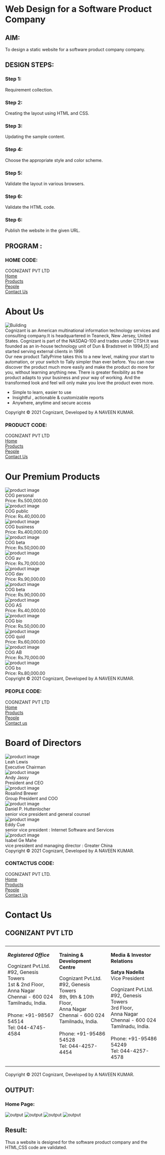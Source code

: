 # Web Design for a Software Product Company

## AIM:

To design a static website for a software product company company.

## DESIGN STEPS:

### Step 1:

Requirement collection.

### Step 2:

Creating the layout using HTML and CSS.

### Step 3:

Updating the sample content.

### Step 4:

Choose the appropriate style and color scheme.

### Step 5:

Validate the layout in various browsers.

### Step 6:

Validate the HTML code.

### Step 6:

Publish the website in the given URL.

## PROGRAM : 

 ### HOME CODE:

<!DOCTYPE html>
<html lang="en">
  <head>
    <title>EduSoft Private Limited</title>
    <link rel="stylesheet" href="./css/layout.css" />
    <link rel="icon" href="./img/icon.png" type="image/x-icon" />
  </head>

  <body>
    <div class="container">
      <div class="banner">COGNIZANT PVT LTD</div>
      <div class="menu">
        <div class="menuitemselected"><a href="/static/home.html">Home</a></div>
        <div class="menuitem"><a href="/static/products.html">Products</a></div>
        <div class="menuitem"><a href="/static/people.html">People</a></div>
        <div class="menuitem"><a href="/static/contactus.html">Contact Us</a> 
      </div>
      <div class="content">
        <div class="homecontent">
          <h1>About Us</h1>
          <img src="./img/cog5.jfif" alt="Building" />
          <div class="contenttext">
           Cognizant is an American multinational information technology services
           and consulting company.It is headquartered in Teaneck, New Jersey, United States.
           Cognizant is part of the NASDAQ-100 and trades under CTSH.It was founded as an in-house technology  
           unit of Dun & Bradstreet in 1994,[5] and started serving external clients in 1996
            <br />
            Our new product TallyPrime takes this to a new level, making your
            start to automation, or your switch to Tally simpler than ever
            before. You can now discover the product much more easily and make
            the product do more for you, without learning anything new. There is
            greater flexibility as the product adapts to your business and your
            way of working. And the transformed look and feel will only make you
            love the product even more.
            <ul>
              <li>Simple to learn, easier to use</li>
              <li>Insightful , actionable & customizable reports</li>
              <li>Anywhere, anytime and secure access</li>
            </ul>
          </div>
        </div>
      </div>
      <div class="footer">
        Copyright &#169; 2021 Cognizant, Developed by A NAVEEN KUMAR.
      </div>
    </div>
  </body>
</html>

### PRODUCT CODE:

<!DOCTYPE html>
<html lang="en">
  <head>
    <title>Cognizant</title>
    <link rel="stylesheet" href="./css/layout.css" />
    <link rel="icon" href="./img/icon.png" type="image/x-icon" />
  </head>

  <body>
    <div class="container">
      <div class="banner">COGNIZANT PVT LTD</div>
      <div class="menu">
        <div class="menuitem"><a href="/static/home.html">Home</a></div>
        <div class="menuitemselected">
        <a href="/static/products.html">Products</a></div>       
        <div class="menuitem"><a href="/static/people.html">People</a></div>
        <div class="menuitem"><a href="/static/contactus.html">Contact Us</a>
        </div>
      </div>
      <div class="content">
        <div class="productcontent">    
          <h1>Our Premium Products</h1>
          <div class="productitems">
              <div class="productitem"> 
                  <div class="itemimage">
                  <img src="/static/img/p1.jfif" alt="product image">
                  </div>
                  <div class="itemname">COG personal</div>
                  <div class="itemprice">Price: Rs.500,000.00 </div>
              </div>
                <div class="productitem"> 
                    <div class="itemimage">
                    <img src="/static/img/p2.png" alt="product image">
                    </div>
                    <div class="itemname">COG public</div>
                    <div class="itemprice">Price: Rs.40,000.00 </div>
                </div>
                     <div class="productitem"> 
                      <div class="itemimage">
                      <img src="/static/img/p3.jpg" alt="product image">
                      </div>
                      <div class="itemname">COG business</div>
                      <div class="itemprice">Price: Rs.400,000.00 </div>
                  </div>
                    <div class="productitem"> 
                        <div class="itemimage">
                        <img src="/static/img/p4.png" alt="product image">
                        </div>
                        <div class="itemname">COG beta</div>
                        <div class="itemprice">Price: Rs.50,000.00 </div>
                      </div>
                      <div class="productitem"> 
                          <div class="itemimage">
                          <img src="/static/img/p5.png" alt="product image">
                          </div>
                          <div class="itemname">COG av</div>
                          <div class="itemprice">Price: Rs.70,000.00 </div>
                        </div>
                        <div class="productitem"> 
                            <div class="itemimage">
                            <img src="/static/img/p6.jfif" alt="product image">
                            </div>
                            <div class="itemname">COG dav</div>
                            <div class="itemprice">Price: Rs.90,000.00 </div>
                        </div>
                          <div class="productitem"> 
                              <div class="itemimage">
                              <img src="/static/img/p7.jpg" alt="product image">
                              </div>
                              <div class="itemname">COG beta</div>
                              <div class="itemprice">Price: Rs.90,000.00 </div>
                          </div>
                            <div class="productitem"> 
                                <div class="itemimage">
                                <img src="/static/img/p8.jpg" alt="product image">
                                </div>
                                <div class="itemname">COG AS</div>
                                <div class="itemprice">Price: Rs.40,000.00 </div>
                            </div>
                              <div class="productitem"> 
                                  <div class="itemimage">
                                  <img src="/static/img/p8.jpg" alt="product image">
                                  </div>
                                  <div class="itemname">COG bio</div>
                                  <div class="itemprice">Price: Rs.50,000.00 </div>
                              </div>
                                <div class="productitem"> 
                                    <div class="itemimage">
                                    <img src="/static/img/p9.png" alt="product image">
                                    </div>
                                    <div class="itemname">COG quid</div>
                                    <div class="itemprice">Price: Rs.60,000.00 </div>
                                  </div>
                                  <div class="productitem"> 
                                      <div class="itemimage">
                                      <img src="/static/img/p10.jfif" alt="product image">
                                      </div>
                                      <div class="itemname">COG AB</div>
                                      <div class="itemprice">Price: Rs.70,000.00 </div>
                                  </div>
                                  <div class="productitem"> 
                                    <div class="itemimage">
                                    <img src="/static/img/P12.jfif"  alt="product image">
                                    </div>
                                    <div class="itemname">COG bs</div>
                                    <div class="itemprice">Price: Rs.80,000.00 </div>
                                </div>
          </div>
          </div>        
      </div>
      <div class="footer">
        Copyright &#169; 2021 Cognizant, Developed by A NAVEEN KUMAR.
      </div>
    </div>
  </body>
</html>

### PEOPLE CODE:

<!DOCTYPE html>
<html lang="en">
  <head>
    <title>COGNIZANT</title>
    <link rel="stylesheet" href="./css/layout.css" />
    <link rel="icon" href="./img/icon.png" type="image/x-icon" />
  </head>

  
  <body>
    <div class="container">
      <div class="banner">COGNIZANT PVT LTD</div>
      <div class="menu">
        <div class="menuitem"><a href="/static/home.html">Home</a></div>
        <div class="menuitem">
          <a href="/static/products.html">Products</a>
        </div>
        <div class="menuitemselected"><a href="/static/People.html">People</a></div>
        <div class="menuitem"><a href="/static/contactus.html">Contact us</a></div>
      </div>
      <div class="content">
        <div class="productcontent">    
          <h1>Board of Directors</h1>
          <div class="productitems">
              <div class="productitem"> 
                  <div class="itemimage">
                  <img src="/static/img/I1.jfif" alt="product image">
                  </div>
                  <div class="itemname">Leah Lewis</div>
                  <div class="itemprice">Executive Chairman </div>
              </div>
              <div class="productitem"> 
                <div class="itemimage">
                <img src="/static/img/i2.jfif"  alt="product image">
                </div>
                <div class="itemname">Andy Jassy</div>
                <div class="itemprice"> President and CEO </div>
            </div>
            <div class="productitem"> 
              <div class="itemimage">
              <img src="/static/img/i3.jfif"  alt="product image">
              </div>
              <div class="itemname">Rosalind Brewer</div>
              <div class="itemprice">Group President and COO</div>
          </div>
          <div class="productitem"> 
            <div class="itemimage">
            <img src="/static/img/i4.jfif"  alt="product image">
            </div>
            <div class="itemname"> Daniel P. Huttenlocher</div>
            <div class="itemprice">senior vice president and general counsel</div>
        </div>
        <div class="productitem"> 
          <div class="itemimage">
          <img src="/static/img/i5.jpg"  alt="product image">
          </div>
          <div class="itemname">Eddy Cue </div>
          <div class="itemprice">senior vice president : Internet Software and Services</div>
      </div>
      <div class="productitem"> 
        <div class="itemimage">
        <img src="/static/img/i6.jfif"  alt="product image">
        </div>
        <div class="itemname">Isabel Ge Mahe</div>
        <div class="itemprice">vice president and managing director :  Greater China</div>
    </div>       
          </div>
          </div>        
      </div>
      <div class="footer">
        Copyright &#169; 2021 Cognizant, Developed by A NAVEEN KUMAR.
      </div>
    </div>
  </body>
</html>

### CONTACTUS CODE:

<!DOCTYPE html>
<html lang="en">
  <head>
    <title class="companyname"> COGNIZANT</title>
    <link rel="stylesheet" href="./css/layout.css" />
    <link rel="icon" href="./img/icon.png" type="image/x-icon" />
  </head>

  <body>
    <div class="container">
      <div class="banner">COGNIZANT PVT LTD.</div>
      <div class="menu">
        <div class="menuitem"><a href="/static/home.html">Home</a></div>
        <div class="menuitem"><a href="/static/products.html">Products</a></div>
        <div class="menuitem"><a href="/static/people.html">People</a></div>
        <div class="menuitemselected"><a href="/static/contactus.html">Contact Us</a></div>
      </div>
      <div class="content">
        <div class="productcontent">    
          <h1>Contact Us</h1>
          <h2>COGNIZANT PVT LTD<h2>
          <table width="100%" border="0" cellspacing="0" cellpadding="0">
            <tr>
              <td width="33%" valign="top">
                    <p><i><strong> Registered Office</strong></i></p>
                    <p>Cognizant Pvt.Ltd.<br />
                    #92, Genesis Towers<br />
                    1st & 2nd Floor,  <br/>
                    Anna Nagar</br>
                    Chennai - 600 024<br />
                    Tamilnadu, India.<br /><br />
                    Phone: +91-98567 54514<br />
                    Tel: 044-4745-4584<br />
                </td>
              <td width="33%" valign="top">
               <p><strong>Training & Development Centre</strong><br/> 
                    <p>Cognizant Pvt.Ltd.<br />
                     #92, Genesis Towers<br />
                     8th, 9th & 10th  Floor, <br/>
                     Anna Nagar</br>
                     Chennai - 600 024<br />
                     Tamilnadu, India.<br /><br />
                     Phone: +91-95486 54528<br />
                     Tel: 044-4257-4454<br />
                </td>
              <td width="33%" valign="top">
               <p><strong>Media & Investor Relations</strong><br/> <p>                          
                      <p><strong>Satya Nadella</strong> <br/>Vice President<p> 
                      <p>Cognizant Pvt.Ltd. <br />
                      #92, Genesis Towers<br />
                      3rd Floor, <br/>
                      Anna Nagar</br>
                      Chennai - 600 024<br />
                      Tamilnadu, India.<br /><br />
                      Phone: +91-95486 54249<br />
                      Tel: 044-4257-4578<br />
                </td>
            </tr>
          </table>
        </div>
      </div>
      <div class="footer">
        Copyright &#169; 2021 Cognizant, Developed by A NAVEEN KUMAR.
      </div>
  </body>
</html>



## OUTPUT:


### Home Page:

![output](./images/out1.png)
![output](./images/out2.png)
![output](./images/out3.png)
![output](./images/out4.png)

## Result:

Thus a website is designed for the software product company and the HTML,CSS code are validated.

